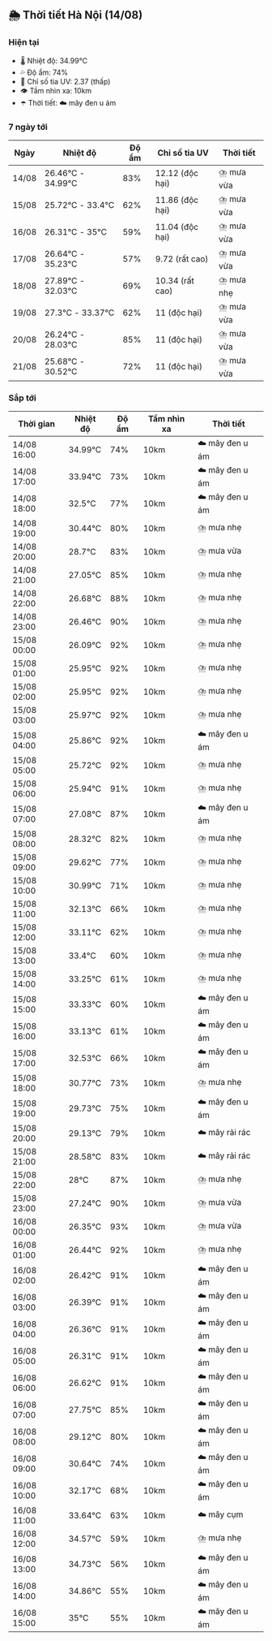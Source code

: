 ## 🌦️ Thời tiết Hà Nội (14/08)

### Hiện tại

- 🌡️ Nhiệt độ: 34.99℃
- 💦 Độ ẩm: 74%
- 🌟 Chỉ số tia UV: 2.37 (thấp)
- 👁️ Tầm nhìn xa: 10km
- ☂️ Thời tiết: ☁️ mây đen u ám

### 7 ngày tới

| Ngày | Nhiệt độ | Độ ẩm | Chỉ số tia UV | Thời tiết |
| --- | --- | --- | --- | --- |
| 14/08 | 26.46℃ - 34.99℃ | 83% | 12.12 (độc hại) | ⛈️ mưa vừa |
| 15/08 | 25.72℃ - 33.4℃ | 62% | 11.86 (độc hại) | ⛈️ mưa vừa |
| 16/08 | 26.31℃ - 35℃ | 59% | 11.04 (độc hại) | ⛈️ mưa vừa |
| 17/08 | 26.64℃ - 35.23℃ | 57% | 9.72 (rất cao) | ⛈️ mưa vừa |
| 18/08 | 27.89℃ - 32.03℃ | 69% | 10.34 (rất cao) | ⛈️ mưa nhẹ |
| 19/08 | 27.3℃ - 33.37℃ | 62% | 11 (độc hại) | ⛈️ mưa vừa |
| 20/08 | 26.24℃ - 28.03℃ | 85% | 11 (độc hại) | ⛈️ mưa vừa |
| 21/08 | 25.68℃ - 30.52℃ | 72% | 11 (độc hại) | ⛈️ mưa vừa |

### Sắp tới

| Thời gian | Nhiệt độ | Độ ẩm | Tầm nhìn xa | Thời tiết |
| --- | --- | --- | --- | --- |
| 14/08 16:00 | 34.99℃ | 74% | 10km | ☁️ mây đen u ám |
| 14/08 17:00 | 33.94℃ | 73% | 10km | ☁️ mây đen u ám |
| 14/08 18:00 | 32.5℃ | 77% | 10km | ☁️ mây đen u ám |
| 14/08 19:00 | 30.44℃ | 80% | 10km | ⛈️ mưa nhẹ |
| 14/08 20:00 | 28.7℃ | 83% | 10km | ⛈️ mưa vừa |
| 14/08 21:00 | 27.05℃ | 85% | 10km | ⛈️ mưa nhẹ |
| 14/08 22:00 | 26.68℃ | 88% | 10km | ⛈️ mưa nhẹ |
| 14/08 23:00 | 26.46℃ | 90% | 10km | ⛈️ mưa nhẹ |
| 15/08 00:00 | 26.09℃ | 92% | 10km | ⛈️ mưa nhẹ |
| 15/08 01:00 | 25.95℃ | 92% | 10km | ⛈️ mưa nhẹ |
| 15/08 02:00 | 25.95℃ | 92% | 10km | ⛈️ mưa nhẹ |
| 15/08 03:00 | 25.97℃ | 92% | 10km | ⛈️ mưa nhẹ |
| 15/08 04:00 | 25.86℃ | 92% | 10km | ☁️ mây đen u ám |
| 15/08 05:00 | 25.72℃ | 92% | 10km | ⛈️ mưa nhẹ |
| 15/08 06:00 | 25.94℃ | 91% | 10km | ⛈️ mưa nhẹ |
| 15/08 07:00 | 27.08℃ | 87% | 10km | ☁️ mây đen u ám |
| 15/08 08:00 | 28.32℃ | 82% | 10km | ⛈️ mưa nhẹ |
| 15/08 09:00 | 29.62℃ | 77% | 10km | ⛈️ mưa nhẹ |
| 15/08 10:00 | 30.99℃ | 71% | 10km | ⛈️ mưa nhẹ |
| 15/08 11:00 | 32.13℃ | 66% | 10km | ⛈️ mưa nhẹ |
| 15/08 12:00 | 33.11℃ | 62% | 10km | ⛈️ mưa nhẹ |
| 15/08 13:00 | 33.4℃ | 60% | 10km | ⛈️ mưa nhẹ |
| 15/08 14:00 | 33.25℃ | 61% | 10km | ⛈️ mưa nhẹ |
| 15/08 15:00 | 33.33℃ | 60% | 10km | ☁️ mây đen u ám |
| 15/08 16:00 | 33.13℃ | 61% | 10km | ☁️ mây đen u ám |
| 15/08 17:00 | 32.53℃ | 66% | 10km | ☁️ mây đen u ám |
| 15/08 18:00 | 30.77℃ | 73% | 10km | ⛈️ mưa nhẹ |
| 15/08 19:00 | 29.73℃ | 75% | 10km | ☁️ mây đen u ám |
| 15/08 20:00 | 29.13℃ | 79% | 10km | ☁️ mây rải rác |
| 15/08 21:00 | 28.58℃ | 83% | 10km | ☁️ mây rải rác |
| 15/08 22:00 | 28℃ | 87% | 10km | ⛈️ mưa nhẹ |
| 15/08 23:00 | 27.24℃ | 90% | 10km | ⛈️ mưa vừa |
| 16/08 00:00 | 26.35℃ | 93% | 10km | ⛈️ mưa vừa |
| 16/08 01:00 | 26.44℃ | 92% | 10km | ⛈️ mưa nhẹ |
| 16/08 02:00 | 26.42℃ | 91% | 10km | ☁️ mây đen u ám |
| 16/08 03:00 | 26.39℃ | 91% | 10km | ☁️ mây đen u ám |
| 16/08 04:00 | 26.36℃ | 91% | 10km | ☁️ mây đen u ám |
| 16/08 05:00 | 26.31℃ | 91% | 10km | ☁️ mây đen u ám |
| 16/08 06:00 | 26.62℃ | 91% | 10km | ☁️ mây đen u ám |
| 16/08 07:00 | 27.75℃ | 85% | 10km | ☁️ mây đen u ám |
| 16/08 08:00 | 29.12℃ | 80% | 10km | ☁️ mây đen u ám |
| 16/08 09:00 | 30.64℃ | 74% | 10km | ☁️ mây đen u ám |
| 16/08 10:00 | 32.17℃ | 68% | 10km | ☁️ mây đen u ám |
| 16/08 11:00 | 33.64℃ | 63% | 10km | ☁️ mây cụm |
| 16/08 12:00 | 34.57℃ | 59% | 10km | ⛈️ mưa nhẹ |
| 16/08 13:00 | 34.73℃ | 56% | 10km | ☁️ mây đen u ám |
| 16/08 14:00 | 34.86℃ | 55% | 10km | ☁️ mây đen u ám |
| 16/08 15:00 | 35℃ | 55% | 10km | ☁️ mây đen u ám |
